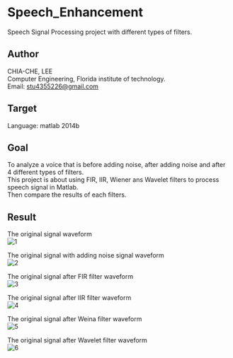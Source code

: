 # Speech_Enhancement
Speech Signal Processing project with different types of filters.

Author    
-------------
CHIA-CHE, LEE   
Computer Engineering, Florida institute of technology.   
Email: stu4355226@gmail.com    

Target
-------------
Language: matlab 2014b

Goal
-------------
To analyze a voice that is before adding noise, after adding noise and after 4 different types of filters.   
This project is about using FIR, IIR, Wiener ans Wavelet filters to process speech signal in Matlab.   
Then compare the results of each filters.   

Result
-------------
The original signal waveform   
![1](/images/1.png)

The original signal with adding noise signal waveform   
![2](/images/2.png)
 
The original signal after FIR filter waveform    
![3](/images/3.png)

The original signal after IIR filter waveform      
![4](/images/4.PNG) 

The original signal after Weina filter waveform     
![5](/images/5.PNG)

The original signal after Wavelet filter waveform     
![6](/images/6.PNG)
